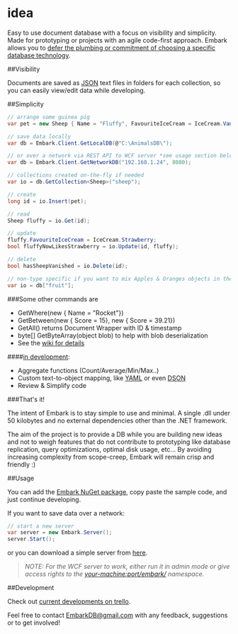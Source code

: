 # idea
Easy to use document database with a focus on visibility and simplicity. Made for prototyping or projects with an agile code-first approach. Embark allows you to [defer the plumbing or commitment of choosing a specific database technology](https://www.youtube.com/watch?v=asLUTiJJqdE).

##Visibility

Documents are saved as [JSON](http://en.wikipedia.org/wiki/JSON#Data_types.2C_syntax_and_example) text files in folders for each collection, so you can easily view/edit data while developing.

##Simplicity

```csharp
// arrange some guinea pig
var pet = new Sheep { Name = "Fluffy", FavouriteIceCream = IceCream.Vanilla };

// save data locally
var db = Embark.Client.GetLocalDB(@"C:\AnimalsDB\");

// or over a network via REST API to WCF server *see usage section below*
var db = Embark.Client.GetNetworkDB("192.168.1.24", 8080);

// collections created on-the-fly if needed
var io = db.GetCollection<Sheep>("sheep");

// create
long id = io.Insert(pet);

// read
Sheep fluffy = io.Get(id);

// update
fluffy.FavouriteIceCream = IceCream.Strawberry;
bool fluffyNowLikesStrawberry = io.Update(id, fluffy);

// delete
bool hasSheepVanished = io.Delete(id);

// non-type specific if you want to mix Apples & Oranges objects in the same collection
var io = db["fruit"];
```
###Some other commands are

- GetWhere(new { Name = "Rocket"})
- GetBetween(new { Score = 15}, new { Score = 39.21})
- GetAll() returns Document Wrapper with ID & timestamp
- byte[] GetByteArray(object blob) to help with blob deserialization
- See the [wiki for details](https://github.com/ubrgw/embark/wiki)

####[in development](https://trello.com/b/rtqlPmrM/development):
- Aggregate functions (Count/Average/Min/Max..)
- Custom text-to-object mapping, like [YAML](http://www.yaml.org/start.html) or even [DSON](http://dogeon.org/)
- Review & Simplify code

###That's it!

The intent of Embark is to stay simple to use and minimal.
A single .dll under 50 kilobytes and no external dependencies other than the .NET framework. 

The aim of the project is to provide a DB while you are building new ideas and not to weigh features that do not contribute to prototyping like database replication, query optimizations, optimal disk usage, etc...
By avoiding increasing complexity from scope-creep, Embark will remain crisp and friendly :)

##Usage

You can add the [Embark NuGet package](https://www.nuget.org/packages/Embark/), copy paste the sample code, and just continue developing.

If you want to save data over a network:
```csharp
// start a new server
var server = new Embark.Server();
server.Start();
```
or you can download a simple server from [here](https://trello-attachments.s3.amazonaws.com/54f89f538ec1e186a911c534/5527fc8a8a55d94cbed0ab17/c3e0c011826d1fe4519a46f07e46b97e/BasicServer.zip). 
> *NOTE: For the WCF server to work, either run it in admin mode or give access rights to the [your-machine:port/embark/](http://stackoverflow.com/a/17242260/4650900) namespace.*

##Development

Check out [current developments on trello](https://trello.com/b/rtqlPmrM/development).

Feel free to contact EmbarkDB@gmail.com with any feedback, suggestions or to get involved!
